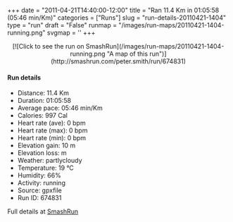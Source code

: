 +++
date = "2011-04-21T14:40:00-12:00"
title = "Ran 11.4 Km in 01:05:58 (05:46 min/Km)"
categories = ["Runs"]
slug = "run-details-20110421-1404"
type = "run"
draft = "False"
runmap = "/images/run-maps/20110421-1404-running.png"
svgmap = '<polyline points="0 49, 0 52, 1 52, 7 48, 9 46, 15 42, 18 41, 22 41, 26 40, 27 38, 31 38, 36 38, 42 38, 45 39, 50 41, 57 47, 63 49, 69 49, 70 49, 78 47, 82 45, 93 46, 96 44, 100 41, 97 37, 96 34, 96 35, 96 37, 98 41, 95 45, 91 46, 82 45, 67 49, 60 49, 54 47, 47 41, 46 40, 35 55, 32 58, 27 60, 24 65, 22 66, 18 64, 8 53, 3 52">'
+++



<!--more-->

<center>
[![Click to see the run on SmashRun](/images/run-maps/20110421-1404-running.png "A map of this run")](http://smashrun.com/peter.smith/run/674831)
</center>

#### Run details

* Distance: 11.4 Km
* Duration: 01:05:58
* Average pace: 05:46 min/Km
* Calories: 997 Cal
* Heart rate (ave): 0 bpm
* Heart rate (max): 0 bpm
* Heart rate (min): 0 bpm
* Elevation gain: 10 m
* Elevation loss:  m
* Weather: partlycloudy
* Temperature: 19 &deg;C
* Humidity: 66%
* Activity: running
* Source: gpxfile
* Run ID: 674831

Full details at [SmashRun](http://smashrun.com/peter.smith/run/674831)